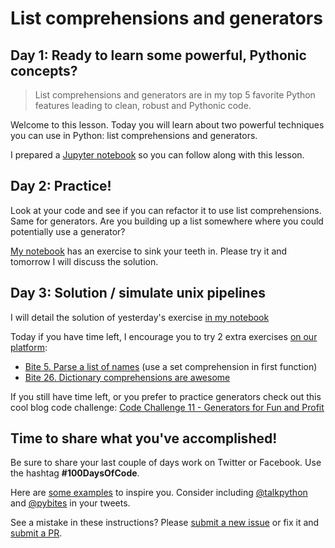 # List comprehensions and generators

## Day 1: Ready to learn some powerful, Pythonic concepts?

> List comprehensions and generators are in my top 5 favorite Python features leading to clean, robust and Pythonic code.

Welcome to this lesson. Today you will learn about two powerful techniques you can use in Python: list comprehensions and generators.

I prepared a [Jupyter notebook](https://github.com/talkpython/100daysofcode-with-python-course/blob/master/days/16-18-listcomprehensions-generators/list-comprehensions-generators.ipynb) so you can follow along with this lesson.

## Day 2: Practice!

Look at your code and see if you can refactor it to use list comprehensions. Same for generators. Are you building up a list somewhere where you could potentially use a generator?

[My notebook](https://github.com/talkpython/100daysofcode-with-python-course/blob/master/days/16-18-listcomprehensions-generators/list-comprehensions-generators.ipynb) has an exercise to sink your teeth in. Please try it and tomorrow I will discuss the solution.

## Day 3: Solution / simulate unix pipelines

I will detail the solution of yesterday's exercise [in my notebook](https://github.com/talkpython/100daysofcode-with-python-course/blob/master/days/16-18-listcomprehensions-generators/list-comprehensions-generators.ipynb)

Today if you have time left, I encourage you to try 2 extra exercises [on our platform](https://codechalleng.es):
- [Bite 5. Parse a list of names](https://codechalleng.es/bites/5/) (use a set comprehension in first function)
- [Bite 26. Dictionary comprehensions are awesome](https://codechalleng.es/bites/promo/awesome-dict-comprehensions)

If you still have time left, or you prefer to practice generators check out this cool blog code challenge: [Code Challenge 11 - Generators for Fun and Profit](https://codechalleng.es/challenges/11/)

## Time to share what you've accomplished!

Be sure to share your last couple of days work on Twitter or Facebook. Use the hashtag **#100DaysOfCode**.

Here are [some examples](https://twitter.com/search?q=%23100DaysOfCode) to inspire you. Consider including [@talkpython](https://twitter.com/talkpython) and [@pybites](https://twitter.com/pybites) in your tweets.

See a mistake in these instructions? Please [submit a new issue](https://github.com/talkpython/100daysofcode-with-python-course/issues) or fix it and [submit a PR](https://github.com/talkpython/100daysofcode-with-python-course/pulls).

